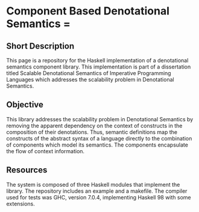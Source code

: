 # Component Based Denotational Semantics =

## Short Description

This page is a repository for the Haskell implementation of a denotational semantics component library. This implementation is part of a dissertation titled Scalable Denotational Semantics of Imperative Programming Languages which addresses the scalability problem in Denotational Semantics.

## Objective

This library addresses the scalability problem in Denotational Semantics by removing the apparent dependency on the context of constructs in the composition of their denotations. Thus, semantic definitions map the constructs of the abstract syntax of a language directly to the combination of components which model its semantics. The components encapsulate the flow of context information.

## Resources

The system is composed of three Haskell modules that implement the library. The repository includes an example and a makefile. The compiler used for tests was GHC, version 7.0.4, implementing Haskell 98 with some extensions.
